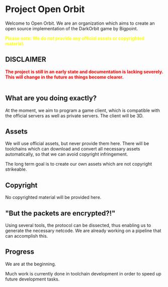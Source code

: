 # Project Open Orbit

Welcome to Open Orbit.
We are an organization which aims to create an open source implementation of the DarkOrbit game by Bigpoint.

<b style="color:yellow">Please note: We do not provide any official assets or copyrighted material.</b>

## DISCLAIMER

<b style="color:red">
The project is still in an early state and documentation is lacking severely. This will change in the future as things become clearer.
</b><br><br>

## What are you doing exactly?

At the moment, we aim to program a game client, which is compatible with the official servers as well as private servers.
The client will be 3D.

## Assets

We will use official assets, but never provide them here.
There will be toolchains which can download and convert all necessary assets automatically, so that we can avoid copyright infringement.

The long term goal is to create our own assets which are not copyright strikeable.

## Copyright

No copyrighted material will be provided here.

## "But the packets are encrypted?!"

Using several tools, the protocol can be dissected, thus enabling us to generate the necessary netcode.
We are already working on a pipeline that can accomplish this.

## Progress

We are at the beginning.

Much work is currently done in toolchain development in order to speed up future development tasks.
